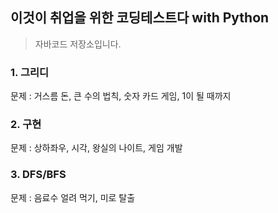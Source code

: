 <h2>이것이 취업을 위한 코딩테스트다 with Python</h2>
<blockquote>
<p>자바코드 저장소입니다.</p>
</blockquote>

<h3>1. 그리디</h3>
문제 : 거스름 돈, 큰 수의 법칙, 숫자 카드 게임, 1이 될 때까지

<h3>2. 구현</h3>
문제 : 상하좌우, 시각, 왕실의 나이트, 게임 개발

<h3>3. DFS/BFS</h3>
문제 : 음료수 얼려 먹기, 미로 탈출
